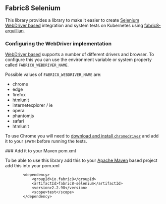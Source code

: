 ## Fabric8 Selenium 

This library provides a library to make it easier to create [Selenium WebDriver based](http://www.seleniumhq.org/projects/webdriver/) integration and system tests on Kubernetes using [fabric8-arquillian](https://github.com/fabric8io/fabric8/tree/master/components/fabric8-arquillian).

 
### Configuring the WebDriver implementation

[WebDriver based](http://www.seleniumhq.org/projects/webdriver/) supports a number of different drivers and browser. To configure this you can use the environment variable or system property called `FABRIC8_WEBDRIVER_NAME`.
 
Possible values of `FABRIC8_WEBDRIVER_NAME` are:
 
 * chrome
 * edge
 * firefox
 * htmlunit
 * internetexplorer / ie
 * opera
 * phantomjs
 * safari
 * htmlunit

To use Chrome you will need to [download and  install `chromedriver`](https://sites.google.com/a/chromium.org/chromedriver/downloads) and add it to your `$PATH` before running the tests.  

### Add it to your Maven pom.xml

To be able to use this library add this to your [Apache Maven](http://maven.apache.org/) based project add this into your pom.xml

            <dependency>
                <groupId>io.fabric8</groupId>
                <artifactId>fabric8-selenium</artifactId>
                <version>2.2.98</version>
                <scope>test</scope>
            </dependency>


